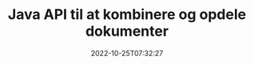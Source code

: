 ---
############################# Static ############################
layout: "product"
date: 2022-10-25T07:32:27
draft: false

product: "Merger"
product_tag: "merger"
platform: "Java"
platform_tag: "java"

############################# Head ############################
head_title: "Java Document Merging API | flet og fjern Word Excel PDF XPS EPUB"
head_description: "Dokumenter, der fusionerer API til Java. Flet, opdel, swap, omarranger og slet sider i PDF, Microsoft Word, Excel, præsentationer, Visio, XPS og EPUB-formater."

############################# Header ############################
title: "Java API til at kombinere og opdele dokumenter"
description: "Udvikl højtydende apps, der kan kombinere, rippe, blande, klippe eller slette sider, dias og diagrammer på farten."
button:
    enable: true

############################# SubMenu ############################
submenu:
    enable: true
    
    left:
        img_alt: "GroupDocs.Merger for Java"
        image: "https://www.groupdocs.cloud/templates/groupdocs/images/product-logos/groupdocs-merger-java.png"
        product: "GroupDocs.Merger"
        platform: "Java"

    middle:
        button:
            # button loop
            - link: "#overview"
              text: "Oversigt"

            # button loop
            - link: "#features"
              text: "Funktioner"

            # button loop
            - link: "#support"
              text: "Support"

            # button loop
            - link: "https://products.groupdocs.app/merger"
              text: "Live demo"

            # button loop
            - link: "https://purchase.groupdocs.com/pricing/merger/java"
              text: "Prissætning"

    right:
        link_download: "https://downloads.groupdocs.com/merger"
        link_learn: "https://docs.groupdocs.com/merger/java/"
        link_buy: "https://purchase.groupdocs.com"

############################# Overview ############################
overview:
    enable: true
    content: |
      GroupDocs.Merger for Java gør dig i stand til hurtigt at udvikle topline forretningsapplikationer i Java. Med lidt kodning kan dine Java-applikationer flette, rippe, blande, klippe og slette en enkelt side eller batch af sider, dias og diagrammer. Fletningsoperationer kan også udføres på sikre filer af kendt og ukendt format ved at anvende eller fjerne adgangskodebeskyttelse.  

      
    tabs:
      enable: true
      
      ## TAB ONE ##
      tab_one:
        description: |
          Følgende er en oversigt over GroupDocs.Merger for Java:
      
        left:
          enable: true
          icon: "fab fa-html5"
          title: "Dokumenthandlinger"
          content: |
            * Skift siderækkefølge
            * Fjern eller slet sider
            * Opdel eller bryd dokument
            * Skift eller bland to sider
            * Trim enkelte eller flere sider
            * Tilslut flere dokumenter
        
        right:
          enable: true
          icon: "fab fa-html5"
          title: "Sikkerhedsoperationer"
          content: |
            * Konfigurer dokumentsikkerhed
            * Tjek dokumentsikkerhedsstatus
            * Indstil dokumentadgangskode
            * Opdater dokumentadgangskode
            * Fjern dokumentadgangskode
      
      ## TAB TWO ##
      tab_two:
        description: |
          GroupDocs.Merger for Java understøtter sammenlægning af følgende [dokumentfilformater](https://docs.groupdocs.com/merger/java/supported-document-formats/):

        left:
          enable: true
          table:
            # table loop
            - title: "Microsoft Office"
              content: |
                * **Word:** DOC, DOCX, DOCM, DOT, DOTX, DOTM, RTF, TXT
                * **Excel:** XLS, XLSX, XLSM, XLSB, XLTM, XLT, XLTM, XLTX, XLAM, SXC, SpreadsheetML
                * **PowerPoint:** PPT, PPTX, PPS, PPSX, PPSM, POT, POTM, POTX, PPTM
                * **OneNote:** ONE

        right:
          enable: true
          table:
            # table loop
            - title: "OpenDocument og andre formater"
              content: |
                * **OpenDocument-formater**: ODT, OTT, ODP, OTP, ODS
                * **Fast layout**: PDF, XPS
                * **Billeder**: BMP, PNG, TIFF
                * **Web**: HTML, MHT, MHTML
                * **Tekst**: TXT, CSV, TSV
                * **LaTex**: TEX
                * **E-bog**: EPUB

      ## TAB THREE ##
      tab_three:
        description: |
          GroupDocs.Merger for Java understøtter følgende operativsystemer, rammer og pakkeadministratorer:
        
        left:
          enable: true
          table:
            # table loop
            - icon: "fab fa-windows"
              title: "Operativsystemer"
              content: |
                * Microsoft Windows Desktop
                * Microsoft Windows Server
                * Linux
                * MacOS

            # table loop
            - icon: "fas fa-code"
              title: "Understøttede rammer"
              content: |
                * Java 7 (1.7)
                * Java 8 (1.8)
                * Java 10
                * Java 11 og nyere

        right:
          enable: true
          table:
            # table loop
            - icon: "fas fa-box"
              title: "Byg automatiseringsværktøj"
              content: |
                * Maven

            # table loop
            - icon: "fas fa-tools"
              title: "Udviklingsmiljøer"
              content: |
                * NetBeans
                * IntelliJ IDÉ
                * Formørkelse
                
                

############################# Features ############################
features:
    enable: true
    title: "GroupDocs.Merger til Java-funktioner"

    feature:
      # feature loop
      - icon: "fas fa-copy"
        content: "Flet forskellige sider, dias og diagrammer til en enkelt fil"
       
      # feature loop
      - icon: "fas fa-eye"
        content: "Rip og opdel enorme dokumenter i flere mindre filer"

      # feature loop
      - icon: "fas fa-bolt"
        content: "Bland og omorganiser sider, dias eller diagrammer"
      
      # feature loop
      - icon: "fas fa-file-powerpoint"
        content: "Byt og skift to sider, dias eller diagrammer mellem hinanden i et dokument"

      # feature loop
      - icon: "fas fa-code"
        content: "Klip og trim dokument ved at fjerne bestemte sider, dias eller diagrammer"

      # feature loop
      - icon: "fas fa-cloud"
        content: "Slet enkelt eller samling af sider, dias eller diagrammer"

      # feature loop
      - icon: "fas fa-remove-format"
        content: "Sy og flet et stort antal dokumenter sammen i batches"

      # feature loop
      - icon: "fas fa-comment-slash"
        content: "Kontroller programmatisk i Java, om et dokument er sikret med en adgangskode"

      # feature loop
      - icon: "fas fa-location-arrow"
        content: "Indstil, nulstil og fjern adgangskode for kendte og ukendte dokumentformater"

      # feature loop
      - icon: "fas fa-border-all"
        content: "Opdel en tekstfil til flere efter linjenumre"

      # feature loop
      - icon: "fas fa-wrench"
        content: "Få billedrepræsentation af dokumentsider"

      # feature loop
      - icon: "fas fa-columns"
        content: "Flet flere dokumenter af forskellige formater til en enkelt PDF-fil"

      # feature loop
      - icon: "fas fa-file-word"
        content: "Indsæt OLE-objekter i PDF-, Word-, Excel-, PowerPoint- og åbne dokumentformater"

      # feature loop
      - icon: "fas fa-envelope"
        content: "Programmatisk vedhæft filer til et PDF-dokument"

      # feature loop
      - icon: "fas fa-print"
        content: "Tilføj dokument til diagram via OLE-objekter"

      # feature loop
      - icon: "fas fa-file-archive"
        content: "Flet forskellige typer dokumenter (DOC, XLS, PPT osv.) til en enkelt PDF-fil"

      # feature loop
      - icon: "fas fa-lock"
        content: "Importer nemt OLE-objekter til filtyperne Microsoft Word, Excel, Presentation og OpenDocument"

      # feature loop
      - icon: "fas fa-file-code"
        content: "Tilføj andre dokumenter til diagramsiden via OLE-objekter"

    more_feature:
      # more_feature_loop
      - title: "Fjern ønskede sider fra dokumenter"
        content: |
          GroupDocs.Merger for Java API lader dig vælge og slette uønskede sider fra dit dokument.
      
      # more_feature_loop
      - title: "Tjek adgangskode for ukendt dokumentformat"
        content: "Selvom formatet på et bestemt dokument er ukendt, giver GroupDocs.Merger for Java dig mulighed for at kontrollere og hente dokumentadgangskode, hvis den er tilgængelig."

      # more_feature_loop
      - title: "Deltag i adgangskodebeskyttede dokumenter af kendte formater"
        content: "GroupDocs.Merger for Java API giver dig mulighed for at få en liste over dokumenter af kendte og ukendte formater."

############################# Support ############################
support:
    enable: true

############################# Solutions ############################
solutions:
    enable: true
    title: "GroupDocs.Merger tilbyder dokumentfusions-API'er til andre populære udviklingsmiljøer"

    solution:
        # solution loop
        - img_alt: "GroupDocs.Merger til .NET"
          image: "https://www.groupdocs.cloud/templates/groupdocs/images/product-logos/groupdocs-merger-net.png"
          product: "GroupDocs.Merger"
          platform: ".NET"
          link: "/merger/net/"

############################# Back to top ###############################
back_to_top:
  enable: true
---